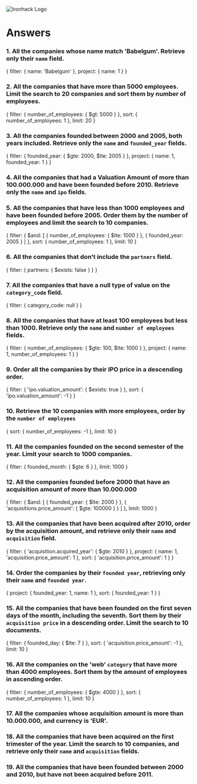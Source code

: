 ![Ironhack Logo](https://i.imgur.com/1QgrNNw.png)

# Answers

### 1. All the companies whose name match 'Babelgum'. Retrieve only their `name` field.

<!-- Your Code Goes Here -->
{
 filter: {
  name: 'Babelgum'
 },
 project: {
  name: 1
 }
}

### 2. All the companies that have more than 5000 employees. Limit the search to 20 companies and sort them by **number of employees**.

<!-- Your Code Goes Here -->

{
 filter: {
  number_of_employees: {
   $gt: 5000
  }
 },
 sort: {
  number_of_employees: 1
 },
 limit: 20
}

### 3. All the companies founded between 2000 and 2005, both years included. Retrieve only the `name` and `founded_year` fields.

<!-- Your Code Goes Here -->
{
 filter: {
  founded_year: {
   $gte: 2000,
   $lte: 2005
  }
 },
 project: {
  name: 1,
  founded_year: 1
 }
}


### 4. All the companies that had a Valuation Amount of more than 100.000.000 and have been founded before 2010. Retrieve only the `name` and `ipo` fields.

<!-- Your Code Goes Here -->

### 5. All the companies that have less than 1000 employees and have been founded before 2005. Order them by the number of employees and limit the search to 10 companies.

<!-- Your Code Goes Here -->
{
 filter: {
  $and: [
   {
    number_of_employees: {
     $lte: 1000
    }
   },
   {
    founded_year: 2005
   }
  ]
 },
 sort: {
  number_of_employees: 1
 },
 limit: 10
}

### 6. All the companies that don't include the `partners` field.

<!-- Your Code Goes Here -->
{
 filter: {
  partners: {
   $exists: false
  }
 }
}

### 7. All the companies that have a null type of value on the `category_code` field.

<!-- Your Code Goes Here -->
{
 filter: {
  category_code: null
 }
}

### 8. All the companies that have at least 100 employees but less than 1000. Retrieve only the `name` and `number of employees` fields.

<!-- Your Code Goes Here -->
{
 filter: {
  number_of_employees: {
   $gte: 100,
   $lte: 1000
  }
 },
 project: {
  name: 1,
  number_of_employees: 1
 }
}

### 9. Order all the companies by their IPO price in a descending order.

<!-- Your Code Goes Here -->
{
 filter: {
  'ipo.valuation_amount': {
   $exists: true
  }
 },
 sort: {
  'ipo.valuation_amount': -1
 }
} 

### 10. Retrieve the 10 companies with more employees, order by the `number of employees`

<!-- Your Code Goes Here -->
{
 sort: {
  number_of_employees: -1
 },
 limit: 10
}

### 11. All the companies founded on the second semester of the year. Limit your search to 1000 companies.

<!-- Your Code Goes Here -->
{
 filter: {
  founded_month: {
   $gte: 6
  }
 },
 limit: 1000
}

### 12. All the companies founded before 2000 that have an acquisition amount of more than 10.000.000

<!-- Your Code Goes Here -->
{
 filter: {
  $and: [
   {
    founded_year: {
     $lte: 2000
    }
   },
   {
    'acquisitions.price_amount': {
     $gte: 100000
    }
   }
  ]
 },
 limit: 1000
}

### 13. All the companies that have been acquired after 2010, order by the acquisition amount, and retrieve only their `name` and `acquisition` field.

<!-- Your Code Goes Here -->
{
 filter: {
  'acquisition.acquired_year': {
   $gte: 2010
  }
 },
 project: {
  name: 1,
  'acquisition.price_amount': 1
 },
 sort: {
  'acquisition.price_amount': 1
 }
}
### 14. Order the companies by their `founded year`, retrieving only their `name` and `founded year`.

<!-- Your Code Goes Here -->

{
 project: {
  founded_year: 1,
  name: 1
 },
 sort: {
  founded_year: 1
 }
}

### 15. All the companies that have been founded on the first seven days of the month, including the seventh. Sort them by their `acquisition price` in a descending order. Limit the search to 10 documents.

<!-- Your Code Goes Here -->
{
 filter: {
  founded_day: {
   $lte: 7
  }
 },
 sort: {
  'acquisition.price_amount': -1
 },
 limit: 10
}
### 16. All the companies on the 'web' `category` that have more than 4000 employees. Sort them by the amount of employees in ascending order.

<!-- Your Code Goes Here -->
{
 filter: {
  number_of_employees: {
   $gte: 4000
  }
 },
 sort: {
  number_of_employees: 1
 },
 limit: 10
}

### 17. All the companies whose acquisition amount is more than 10.000.000, and currency is 'EUR'.

<!-- Your Code Goes Here -->

### 18. All the companies that have been acquired on the first trimester of the year. Limit the search to 10 companies, and retrieve only their `name` and `acquisition` fields.

<!-- Your Code Goes Here -->

### 19. All the companies that have been founded between 2000 and 2010, but have not been acquired before 2011.

<!-- Your Code Goes Here -->
